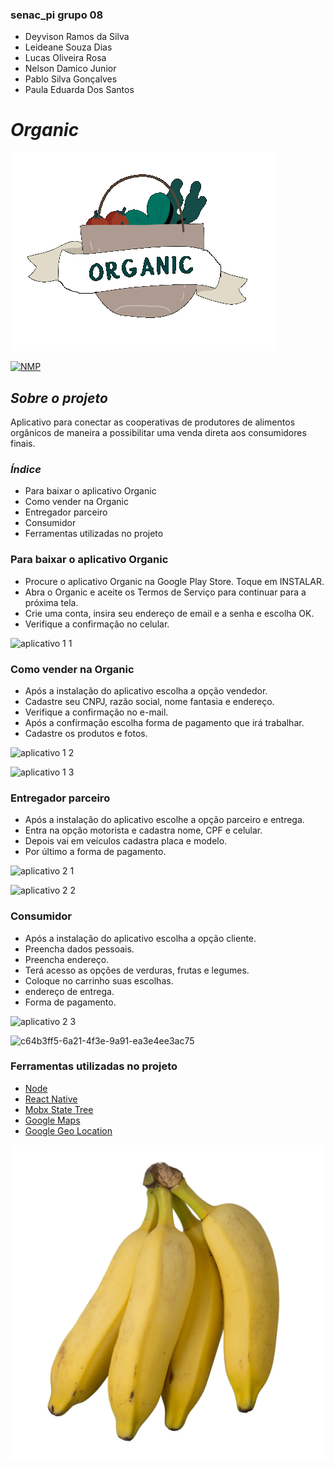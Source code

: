 ### senac_pi grupo 08
+ Deyvison Ramos da Silva
+ Leideane Souza Dias
+ Lucas Oliveira Rosa
+ Nelson Damico Junior
+ Pablo Silva Gonçalves
+ Paula Eduarda Dos Santos
  
# *Organic* 
![logo](https://github.com/neodamico/senac_pti/blob/main/logo.png)

[![NMP](https://img.shields.io/npm/l/react)](https://github.com/neodamico/senac_pti/blob/main/LICENSE)

 ## *Sobre o projeto*

Aplicativo para conectar as cooperativas de produtores de alimentos orgânicos de maneira a possibilitar uma venda direta aos consumidores finais.

### *Índice*
+ Para baixar o aplicativo Organic
+ Como vender na Organic
+ Entregador parceiro
+ Consumidor
+ Ferramentas utilizadas no projeto

### Para baixar o aplicativo Organic
+ Procure o aplicativo Organic  na Google Play Store. Toque em INSTALAR.
+ Abra o Organic e aceite os Termos de Serviço para continuar para a próxima tela.
+ Crie uma conta, insira seu endereço de email e a senha e escolha OK.
+ Verifique a confirmação no celular.

![aplicativo 1 1](https://github.com/neodamico/senac_pti/assets/143230275/41e1064b-be30-4755-881c-abe655fb5797)



### Como vender na Organic
+ Após a instalação do aplicativo escolha a opção vendedor.
+ Cadastre seu CNPJ, razão social, nome fantasia e endereço.
+ Verifique a confirmação no e-mail.
+ Após a confirmação escolha forma de pagamento que irá trabalhar.
+ Cadastre os produtos e fotos.

![aplicativo 1 2](https://github.com/neodamico/senac_pti/assets/143230275/c7e6ba09-3063-42e9-bd25-dcc004636659)

![aplicativo 1 3](https://github.com/neodamico/senac_pti/assets/143230275/7fa5da8d-950b-4b00-b0f5-6a7883249a1e)

### Entregador parceiro
+ Após a instalação do aplicativo escolhe a opção parceiro e entrega.
+ Entra na opção motorista e cadastra nome, CPF e celular.
+ Depois vai em veículos cadastra placa e modelo.
+ Por último a forma de  pagamento.

![aplicativo 2 1](https://github.com/neodamico/senac_pti/assets/143230275/21123872-40a2-4427-aa71-ee71466829fa)

![aplicativo 2 2](https://github.com/neodamico/senac_pti/assets/143230275/87db144d-0c3c-489f-8684-a263bbc7f063)

  
### Consumidor
+ Após a instalação do aplicativo escolha a opção cliente.
+ Preencha dados pessoais.
+ Preencha endereço.
+ Terá acesso as opções de verduras, frutas e legumes.
+ Coloque no carrinho suas escolhas.
+ endereço de entrega.
+ Forma de pagamento.

![aplicativo 2 3](https://github.com/neodamico/senac_pti/assets/143230275/2522440e-1862-4981-aafa-4dfd6c93a20e)

![c64b3ff5-6a21-4f3e-9a91-ea3e4ee3ac75](https://github.com/neodamico/senac_pti/assets/143230275/cd594869-b90d-4afc-93d8-4b8adbdbfd16)

### Ferramentas utilizadas no projeto
- [Node](https://nodejs.org/)
- [React Native](https://reactnative.dev/)
- [Mobx State Tree](https://mobx-state-tree.js.org/)
- [Google Maps](https://maps.google.com/)
- [Google Geo Location](https://developers.google.com/maps/documentation/geolocation/overview)


![Imagen 1](https://github.com/neodamico/senac_pti/blob/main/Imagens%20para%20aplicativo%20Organics/000001.jpg)


